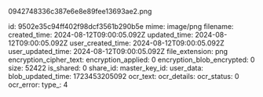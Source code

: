 0942748336c387e6e8e89fee13693ae2.png

id: 9502e35c94ff402f98dcf3561b290b5e
mime: image/png
filename: 
created_time: 2024-08-12T09:00:05.092Z
updated_time: 2024-08-12T09:00:05.092Z
user_created_time: 2024-08-12T09:00:05.092Z
user_updated_time: 2024-08-12T09:00:05.092Z
file_extension: png
encryption_cipher_text: 
encryption_applied: 0
encryption_blob_encrypted: 0
size: 52422
is_shared: 0
share_id: 
master_key_id: 
user_data: 
blob_updated_time: 1723453205092
ocr_text: 
ocr_details: 
ocr_status: 0
ocr_error: 
type_: 4